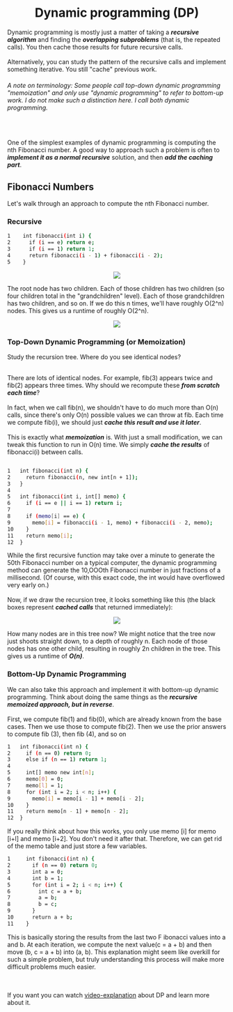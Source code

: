 <h1 align = "center"> Dynamic programming (DP) </h1>

Dynamic programming is mostly just a matter of taking a ***recursive algorithm*** and finding the ***overlapping subproblems*** (that is, the repeated calls). You then cache those results for future recursive calls. <br> <br>
Alternatively, you can study the pattern of the recursive calls and implement something iterative. You still "cache" previous work. 


###### A note on terminology: Some people call top-down dynamic programming "memoization" and only use "dynamic programming" to refer to bottom-up work. I do not make such a distinction here. I call both dynamic programming. 

<br>

One of the simplest examples of dynamic programming is computing the nth Fibonacci number. A good way to approach such a problem is often to ***implement it as a normal recursive*** solution, and then ***add the caching part***.

## Fibonacci Numbers 
Let's walk through an approach to compute the nth Fibonacci number. 
### Recursive 
```sh
1    int fibonacci(int i) { 
2      if (i == e) return e; 
3      if (i == 1) return 1; 
4      return fibonacci(i - 1) + fibonacci(i - 2); 
5    }

```


<p align="center">

  <img  src="https://user-images.githubusercontent.com/45834270/79155646-bf56e000-7dd1-11ea-93ca-c7b1a05230b3.png">

</p>

The root node has two children. Each of those children has two children (so four children total in the "grandchildren" level). Each of those grandchildren has two children, and so on. If we do this n times, we'll have roughly O(2^n) nodes. This gives us a runtime of roughly O(2^n). 

<p align="center">

  <img  src="https://user-images.githubusercontent.com/45834270/79155975-502dbb80-7dd2-11ea-937b-194ed49d1765.png">

</p>


### Top-Down Dynamic Programming (or Memoization)

Study the recursion tree. Where do you see identical nodes?  <br><br>

There are lots of identical nodes. For example, fib(3) appears twice and fib(2) appears three times. Why should we recompute these ***from scratch each time***?<br><br> 
In fact, when we call fib(n), we shouldn't have to do much more than O(n) calls, since there's only O(n) possible values we can throw at fib. Each time we compute fib(i), we should just ***cache this result and use it later***. <br><br>
This is exactly what ***memoization*** is. With just a small modification, we can tweak this function to run in O(n) time. We simply ***cache the results*** of fibonacci(i) between calls.

```sh

1   int fibonacci(int n) { 
2     return fibonacci(n, new int[n + 1]); 
3   } 
4 
5   int fibonacci(int i, int[] memo) { 
6     if (i == e || i == 1) return i; 
7 
8     if (memo[i] == e) { 
9       memo[i] = fibonacci(i - 1, memo) + fibonacci(i - 2, memo); 
10    } 
11    return memo[i]; 
12  } 

```

While the first recursive function may take over a minute to generate the 50th Fibonacci number on a typical computer, the dynamic programming method can generate the 10,OOOth Fibonacci number in just fractions of a millisecond. (Of course, with this exact code, the int would have overflowed very early on.) <br><br>
Now, if we draw the recursion tree, it looks something like this (the black boxes represent ***cached calls*** that returned immediately):

<p align="center">

  <img  src="https://user-images.githubusercontent.com/45834270/79156625-84ee4280-7dd3-11ea-9faf-055125e751d2.png">

</p>

How many nodes are in this tree now? We might notice that the tree now just shoots straight down, to a depth of roughly n. Each node of those nodes has one other child, resulting in roughly 2n children in the tree. This gives us a runtime of ***O(n)***. 


### Bottom-Up Dynamic Programming 
We can also take this approach and implement it with bottom-up dynamic programming. Think about doing the same things as the ***recursive memoized approach, but in reverse***.<br><br> 
First, we compute fib(1) and fib(0), which are already known from the base cases. Then we use those to compute fib(2). Then we use the prior answers to compute fib (3), then fib (4), and so on

```sh
1   int fibonacci(int n) { 
2     if (n == 0) return 0; 
3     else if (n == 1) return 1; 
4 
5     int[] memo new int[n]; 
6     memo[0] = 0; 
7     memo[l] = 1; 
8     for (int i = 2; i < n; i++) { 
9       memo[i] = memo[i - 1] + memo[i - 2]; 
10    } 
11    return memo[n - 1] + memo[n - 2]; 
12  }

```

If you really think about how this works, you only use memo [i] for memo [i+l] and memo [i+2]. You don't need it after that. Therefore, we can get rid of the memo table and just store a few variables. 

```sh
1     int fibonacci(int n) { 
2       if (n == 0) return 0; 
3       int a = 0; 
4       int b = 1; 
5       for (int i = 2; i < n; i++) { 
6         int c = a + b; 
7         a = b;
8         b = c;
9       } 
10      return a + b; 
11    } 
```

This is basically storing the results from the last two F ibonacci values into a and b. At each iteration, we compute the next value(c = a + b) and then move (b, c = a + b) into (a, b). This explanation might seem like overkill for such a simple problem, but truly understanding this process will make more difficult problems much easier.

<br><br>
If you want you can watch [video-explanation](https://www.youtube.com/watch?v=vYquumk4nWw) about DP and learn more about it.
